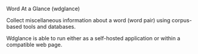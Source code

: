 Word At a Glance (wdglance)

Collect miscellaneous information about a word (word pair) using corpus-based
tools and databases.

Wdglance is able to run either as a self-hosted application or within
a compatible web page.

